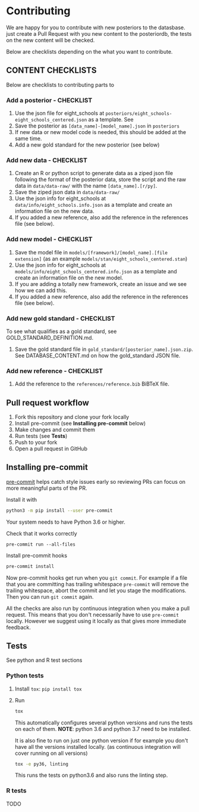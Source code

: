 Contributing
===========

We are happy for you to contribute with new posteriors to the datasbase. just create a Pull Request with you new content to the posteriordb, the tests on the new content will be checked.

Below are checklists depending on the what you want to contribute.

CONTENT CHECKLISTS
-------------

Below are checklists to contributing parts to

### Add a posterior - CHECKLIST

1. Use the json file for eight_schools at `posteriors/eight_schools-eight_schools_centered.json` as a template. See
1. Save the posterior as `[data_name]-[model_name].json` in `posteriors`
1. If new data or new model code is needed, this should be added at the same time.
1. Add a new gold standard for the new posterior (see below)

### Add new data - CHECKLIST

1. Create an R or python script to generate data as a ziped json file following the format of the posterior data, store the script and the raw data in `data/data-raw/` with the name `[data_name].[r/py]`.
1. Save the ziped json data in `data/data-raw/`
1. Use the json info for eight_schools at `data/info/eight_schools.info.json` as a template and create an information file on the new data.
1. If you added a new reference, also add the reference in the references file (see below).

### Add new model - CHECKLIST

1. Save the model file in `models/[framework]/[model_name].[file extension]` (as an example `models/stan/eight_schools_centered.stan`)
1. Use the json info for eight_schools at `models/info/eight_schools_centered.info.json` as a template and create an information file on the new model.
1. If you are adding a totally new framework, create an issue and we see how we can add this.
1. If you added a new reference, also add the reference in the references file (see below).

### Add new gold standard - CHECKLIST

To see what qualifies as a gold standard, see GOLD_STANDARD_DEFINITION.md.

1. Save the gold standard file in `gold_standard/[posterior_name].json.zip`. See DATABASE_CONTENT.md on how the gold_standard JSON file.


### Add new reference - CHECKLIST

1. Add the reference to the `references/reference.bib` BiBTeX file.






Pull request workflow
-------------

1. Fork this repository and clone your fork locally
1. Install pre-commit (see **Installing pre-commit** below)
1. Make changes and commit them
1. Run tests (see **Tests**)
1. Push to your fork
1. Open a pull request in GitHub

Installing pre-commit
--------------

[pre-commit](https://pre-commit.com/) helps catch style issues early so
reviewing PRs can focus on more meaningful parts of the PR.

Install it with
```bash
python3 -m pip install --user pre-commit
```
Your system needs to have Python 3.6 or higher.

Check that it works correctly

```
pre-commit run --all-files
```

Install pre-commit hooks

```bash
pre-commit install
```

Now pre-commit hooks get run when you `git commit`. For example if a file
that you are committing has trailing whitespace `pre-commit` will remove
the trailing whitespace, abort the commit and let you stage the modifications.
Then you can run `git commit` again.

All the checks are also run by continuous integration when you make a pull request.
This means that you don't necessarily have to use `pre-commit` locally.
However we suggest using it locally as that gives more immediate feedback.


Tests
-----------

See python and R test sections

### Python tests


1. Install `tox`: `pip install tox`
1. Run
   ```bash
   tox
   ```
   This automatically configures several python versions and runs the tests on each of them.
   **NOTE**: python 3.6 and python 3.7 need to be installed.

   It is also fine to run on just one python version if for example you don't have
   all the versions installed locally. (as continuous integration will cover
   running on all versions)
   ```bash
   tox -e py36, linting
   ```
   This runs the tests on python3.6 and also runs the linting step.

### R tests
TODO
